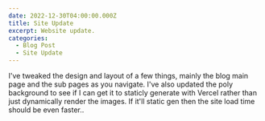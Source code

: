 ```yaml
---
date: 2022-12-30T04:00:00.000Z
title: Site Update
excerpt: Website update.
categories:
  - Blog Post
  - Site Update
---
```


I've tweaked the design and layout of a few things, mainly the blog main page and the sub pages as you navigate. I've also updated the poly background to see if I can get it to staticly generate with Vercel rather than just dynamically render the images. If it'll static gen then the site load time should be even faster..